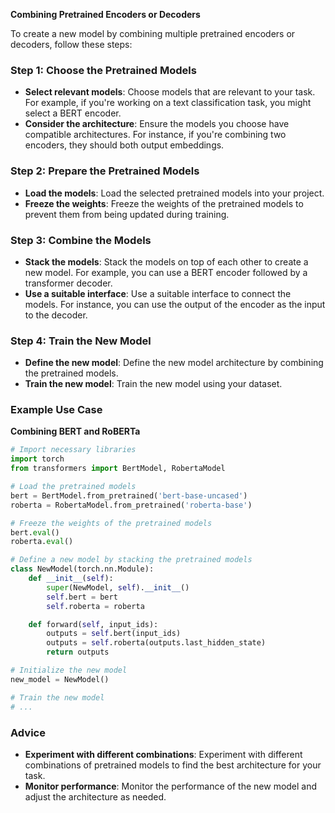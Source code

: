 **Combining Pretrained Encoders or Decoders**

To create a new model by combining multiple pretrained encoders or decoders, follow these steps:

### Step 1: **Choose the Pretrained Models**

- **Select relevant models**: Choose models that are relevant to your task. For example, if you're working on a text classification task, you might select a BERT encoder.
- **Consider the architecture**: Ensure the models you choose have compatible architectures. For instance, if you're combining two encoders, they should both output embeddings.

### Step 2: **Prepare the Pretrained Models**

- **Load the models**: Load the selected pretrained models into your project.
- **Freeze the weights**: Freeze the weights of the pretrained models to prevent them from being updated during training.

### Step 3: **Combine the Models**

- **Stack the models**: Stack the models on top of each other to create a new model. For example, you can use a BERT encoder followed by a transformer decoder.
- **Use a suitable interface**: Use a suitable interface to connect the models. For instance, you can use the output of the encoder as the input to the decoder.

### Step 4: **Train the New Model**

- **Define the new model**: Define the new model architecture by combining the pretrained models.
- **Train the new model**: Train the new model using your dataset.

### Example Use Case

**Combining BERT and RoBERTa**

```python
# Import necessary libraries
import torch
from transformers import BertModel, RobertaModel

# Load the pretrained models
bert = BertModel.from_pretrained('bert-base-uncased')
roberta = RobertaModel.from_pretrained('roberta-base')

# Freeze the weights of the pretrained models
bert.eval()
roberta.eval()

# Define a new model by stacking the pretrained models
class NewModel(torch.nn.Module):
    def __init__(self):
        super(NewModel, self).__init__()
        self.bert = bert
        self.roberta = roberta

    def forward(self, input_ids):
        outputs = self.bert(input_ids)
        outputs = self.roberta(outputs.last_hidden_state)
        return outputs

# Initialize the new model
new_model = NewModel()

# Train the new model
# ...
```

### Advice

- **Experiment with different combinations**: Experiment with different combinations of pretrained models to find the best architecture for your task.
- **Monitor performance**: Monitor the performance of the new model and adjust the architecture as needed.